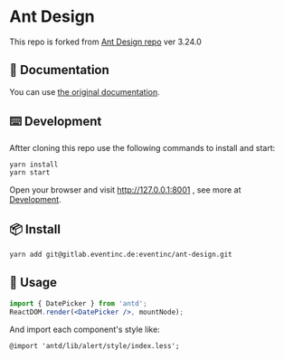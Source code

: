 # Ant Design

This repo is forked from [Ant Design repo](https://github.com/ant-design/ant-design) ver 3.24.0

## 📃 Documentation

You can use [the original documentation](https://ant.design/docs/react/introduce).

## ⌨️ Development

Aftter cloning this repo use the following commands to install and start:

```bash
yarn install
yarn start
```

Open your browser and visit http://127.0.0.1:8001 , see more at [Development](https://github.com/ant-design/ant-design/wiki/Development).

## 📦 Install

```bash
yarn add git@gitlab.eventinc.de:eventinc/ant-design.git
```

## 🔨 Usage

```jsx
import { DatePicker } from 'antd';
ReactDOM.render(<DatePicker />, mountNode);
```

And import each component's style like:

```less
@import 'antd/lib/alert/style/index.less';
```

